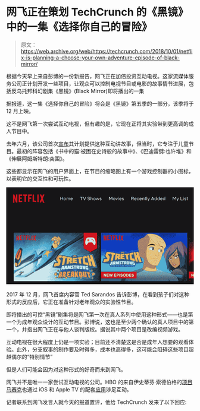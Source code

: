 # 网飞正在策划 TechCrunch 的《黑镜》中的一集《选择你自己的冒险》

> 原文：<https://web.archive.org/web/https://techcrunch.com/2018/10/01/netflix-is-planning-a-choose-your-own-adventure-episode-of-black-mirror/>

根据今天早上来自彭博的一份新报告，网飞正在加倍投资互动电视。这家流媒体服务公司正计划开发一些项目，让观众可以控制电视节目或电影的故事情节进展，包括反乌托邦科幻剧集《黑镜》(Black Mirror)即将播出的一集

据报道，这一集《选择你自己的冒险》将会是《黑镜》第五季的一部分，该季将于 12 月上映。

这不是网飞第一次尝试互动电视，但有趣的是，它现在正将其实验带到更高调的成人节目中。

去年六月，该公司首次[宣布](https://web.archive.org/web/20230204175427/https://techcrunch.com/2017/06/20/netflix-debuts-choose-your-own-adventure-stories-for-kids/)其计划提供这种互动讲故事，但当时，它专注于儿童节目。最初的阵容包括《书中的猫:被困在史诗般的故事中》、《巴迪雷劈:也许堆》和《伸展阿姆斯特朗:突围》。

这些都显示在网飞的用户界面上，在节目的缩略图上有一个游戏控制器的小图标，以表明它的交互性和可玩性。

![](img/fbccb5d165ea1a4e91c54ae43901714a.png)

2017 年 12 月，网飞首席内容官 Ted Sarandos 告诉彭博，在看到孩子们对这种形式的反应后，它正在准备针对老年观众的实验性节目。

即将播出的可控“黑镜”剧集将是网飞第一次在真人系列中使用这种形式——也是第一个为成年观众设计的互动节目。彭博说，这也是至少两个确认的真人项目中的第一个，并指出网飞正在与他人谈判版权。据说其中两个项目是改编视频游戏。

互动电视在很大程度上仍是一项实验；目前还不清楚这是否是成年人想要的观看体验。此外，分支叙事的制作要及时得多，成本也高得多，这可能会阻碍这些项目超越偶尔的“特别情节”

但是人们可能会因为对这种形式的好奇而来到网飞。

网飞并不是唯一一家尝试互动电视的公司。HBO 的来自伊史蒂芬·索德伯格的[项目马赛克](https://web.archive.org/web/20230204175427/https://techcrunch.com/2017/11/08/hbo-mosaic/?_ga=2.195975653.893664512.1538318888-1510196584.1533849207)也通过 iOS 和 Apple TV 的配套[应用](https://web.archive.org/web/20230204175427/https://itunes.apple.com/us/app/mosaic-from-steven-soderbergh/id1294357111?ls=1&mt=8)涉足互动。

记者联系到网飞发言人就今天的报道置评，他给 TechCrunch 发来了以下回应: